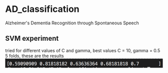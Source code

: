 # AD_classification

Alzheimer's Dementia Recognition through Spontaneous Speech


## SVM experiment

tried for different values of C and gamma, best values C = 10, gamma = 0.5
5 folds, these are the results
![picture](svm_cv.png)